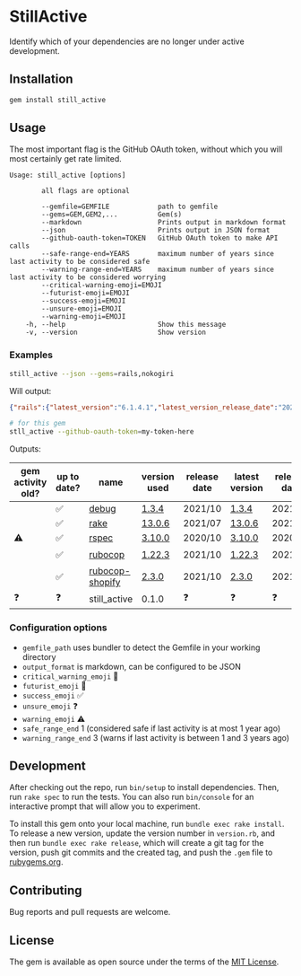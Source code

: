 # StillActive

Identify which of your dependencies are no longer under active development.

## Installation

```bash
gem install still_active
```

## Usage

The most important flag is the GitHub OAuth token, without which you will most certainly get rate limited.

```text
Usage: still_active [options]

        all flags are optional

        --gemfile=GEMFILE            path to gemfile
        --gems=GEM,GEM2,...          Gem(s)
        --markdown                   Prints output in markdown format
        --json                       Prints output in JSON format
        --github-oauth-token=TOKEN   GitHub OAuth token to make API calls
        --safe-range-end=YEARS       maximum number of years since last activity to be considered safe
        --warning-range-end=YEARS    maximum number of years since last activity to be considered worrying
        --critical-warning-emoji=EMOJI
        --futurist-emoji=EMOJI
        --success-emoji=EMOJI
        --unsure-emoji=EMOJI
        --warning-emoji=EMOJI
    -h, --help                       Show this message
    -v, --version                    Show version
```

### Examples

```bash
still_active --json --gems=rails,nokogiri
```

Will output:

```json
{"rails":{"latest_version":"6.1.4.1","latest_version_release_date":"2021-08-19 16:27:05 UTC","latest_pre_release_version":"7.0.0.alpha2","latest_pre_release_version_release_date":"2021-09-15 23:16:26 UTC","repository_url":"https://github.com/rails/rails","last_commit_date":"2021-11-06 09:16:40 UTC","ruby_gems_url":"https://rubygems.org/gems/rails"},"nokogiri":{"latest_version":"1.12.5","latest_version_release_date":"2021-09-27 19:03:57 UTC","latest_pre_release_version":"1.12.0.rc1","latest_pre_release_version_release_date":"2021-07-09 20:00:11 UTC","repository_url":"https://github.com/sparklemotion/nokogiri","last_commit_date":"2021-11-06 16:44:55 UTC","ruby_gems_url":"https://rubygems.org/gems/nokogiri"}}
```

```bash
# for this gem
stll_active --github-oauth-token=my-token-here
```

Outputs:

| gem activity old? | up to date? | name                                                           | version used                                                      | release date | latest version                                                    | release date | latest pre-release version                                           | release date | last commit date                                       |
| ----------------- | ----------- | -------------------------------------------------------------- | ----------------------------------------------------------------- | ------------ | ----------------------------------------------------------------- | ------------ | -------------------------------------------------------------------- | ------------ | ------------------------------------------------------ |
|                   | ✅           | [debug](https://github.com/ruby/debug)                         | [1.3.4](https://rubygems.org/gems/debug/versions/1.3.4)           | 2021/10      | [1.3.4](https://rubygems.org/gems/debug/versions/1.3.4)           | 2021/10      | [1.0.0.rc2](https://rubygems.org/gems/debug/versions/1.0.0.rc2)      | 2021/09      | [2021/11](https://github.com/ruby/debug)               |
|                   | ✅           | [rake](https://github.com/ruby/rake)                           | [13.0.6](https://rubygems.org/gems/rake/versions/13.0.6)          | 2021/07      | [13.0.6](https://rubygems.org/gems/rake/versions/13.0.6)          | 2021/07      | [13.0.0.pre.1](https://rubygems.org/gems/rake/versions/13.0.0.pre.1) | 2019/09      | [2021/07](https://github.com/ruby/rake)                |
| ⚠️                 | ✅           | [rspec](https://github.com/rspec/rspec)                        | [3.10.0](https://rubygems.org/gems/rspec/versions/3.10.0)         | 2020/10      | [3.10.0](https://rubygems.org/gems/rspec/versions/3.10.0)         | 2020/10      | [3.6.0.beta2](https://rubygems.org/gems/rspec/versions/3.6.0.beta2)  | 2016/12      | [2021/10](https://github.com/rspec/rspec)              |
|                   | ✅           | [rubocop](https://github.com/rubocop/rubocop)                  | [1.22.3](https://rubygems.org/gems/rubocop/versions/1.22.3)       | 2021/10      | [1.22.3](https://rubygems.org/gems/rubocop/versions/1.22.3)       | 2021/10      | ❓                                                                    | ❓            | [2021/11](https://github.com/rubocop/rubocop)          |
|                   | ✅           | [rubocop-shopify](https://github.com/Shopify/ruby-style-guide) | [2.3.0](https://rubygems.org/gems/rubocop-shopify/versions/2.3.0) | 2021/10      | [2.3.0](https://rubygems.org/gems/rubocop-shopify/versions/2.3.0) | 2021/10      | ❓                                                                    | ❓            | [2021/11](https://github.com/Shopify/ruby-style-guide) |
| ❓                 | ❓           | still_active                                                   | 0.1.0                                                             | ❓            | ❓                                                                 | ❓            | ❓                                                                    | ❓            | ❓                                                      |

### Configuration options

- `gemfile_path` uses bundler to detect the Gemfile in your working directory
- `output_format` is markdown, can be configured to be JSON
- `critical_warning_emoji` 🚩
- `futurist_emoji` 🔮
- `success_emoji` ✅
- `unsure_emoji` ❓
- `warning_emoji` ⚠️
- `safe_range_end` 1 (considered safe if last activity is at most 1 year ago)
- `warning_range_end`  3 (warns if last activity is between 1 and 3 years ago)

## Development

After checking out the repo, run `bin/setup` to install dependencies. Then, run `rake spec` to run the tests. You can also run `bin/console` for an interactive prompt that will allow you to experiment.

To install this gem onto your local machine, run `bundle exec rake install`. To release a new version, update the version number in `version.rb`, and then run `bundle exec rake release`, which will create a git tag for the version, push git commits and the created tag, and push the `.gem` file to [rubygems.org](https://rubygems.org).

## Contributing

Bug reports and pull requests are welcome.

## License

The gem is available as open source under the terms of the [MIT License](https://opensource.org/licenses/MIT).
